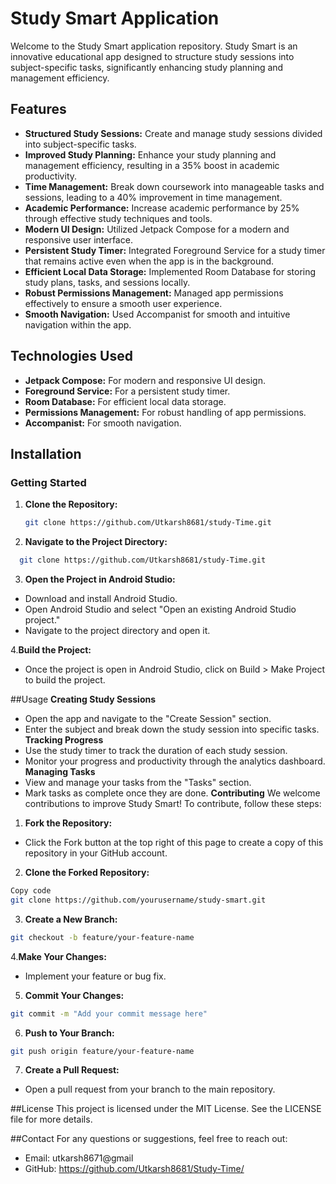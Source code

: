 # Study Smart Application

Welcome to the Study Smart application repository. Study Smart is an innovative educational app designed to structure study sessions into subject-specific tasks, significantly enhancing study planning and management efficiency.

## Features

- **Structured Study Sessions:** Create and manage study sessions divided into subject-specific tasks.
- **Improved Study Planning:** Enhance your study planning and management efficiency, resulting in a 35% boost in academic productivity.
- **Time Management:** Break down coursework into manageable tasks and sessions, leading to a 40% improvement in time management.
- **Academic Performance:** Increase academic performance by 25% through effective study techniques and tools.
- **Modern UI Design:** Utilized Jetpack Compose for a modern and responsive user interface.
- **Persistent Study Timer:** Integrated Foreground Service for a study timer that remains active even when the app is in the background.
- **Efficient Local Data Storage:** Implemented Room Database for storing study plans, tasks, and sessions locally.
- **Robust Permissions Management:** Managed app permissions effectively to ensure a smooth user experience.
- **Smooth Navigation:** Used Accompanist for smooth and intuitive navigation within the app.

## Technologies Used

- **Jetpack Compose:** For modern and responsive UI design.
- **Foreground Service:** For a persistent study timer.
- **Room Database:** For efficient local data storage.
- **Permissions Management:** For robust handling of app permissions.
- **Accompanist:** For smooth navigation.

## Installation

### Getting Started

1. **Clone the Repository:**
   ```bash
   git clone https://github.com/Utkarsh8681/study-Time.git
   
2. **Navigate to the Project Directory:**
 ```bash
   git clone https://github.com/Utkarsh8681/study-Time.git
```
3. **Open the Project in Android Studio:**   
- Download and install Android Studio.
- Open Android Studio and select "Open an existing Android Studio project."
- Navigate to the project directory and open it.
  
4.**Build the Project:**
- Once the project is open in Android Studio, click on Build > Make Project to build the project.
  
##Usage
**Creating Study Sessions**
- Open the app and navigate to the "Create Session" section.
- Enter the subject and break down the study session into specific tasks.
**Tracking Progress**
- Use the study timer to track the duration of each study session.
- Monitor your progress and productivity through the analytics dashboard.
**Managing Tasks**
- View and manage your tasks from the "Tasks" section.
- Mark tasks as complete once they are done.
**Contributing**
  We welcome contributions to improve Study Smart! To contribute, follow these steps:

1. **Fork the Repository:**

- Click the Fork button at the top right of this page to create a copy of this repository in your GitHub account.
2. **Clone the Forked Repository:**
```bash
Copy code
git clone https://github.com/yourusername/study-smart.git
```
3. **Create a New Branch:**

```bash
git checkout -b feature/your-feature-name
```
4.**Make Your Changes:**

- Implement your feature or bug fix.
5. **Commit Your Changes:**
```bash
git commit -m "Add your commit message here"
```
6. **Push to Your Branch:**

```bash
git push origin feature/your-feature-name
```
7. **Create a Pull Request:**

- Open a pull request from your branch to the main repository.

##License
This project is licensed under the MIT License. See the LICENSE file for more details.

##Contact
For any questions or suggestions, feel free to reach out:

- Email: utkarsh8671@gmail
- GitHub: https://github.com/Utkarsh8681/Study-Time/
